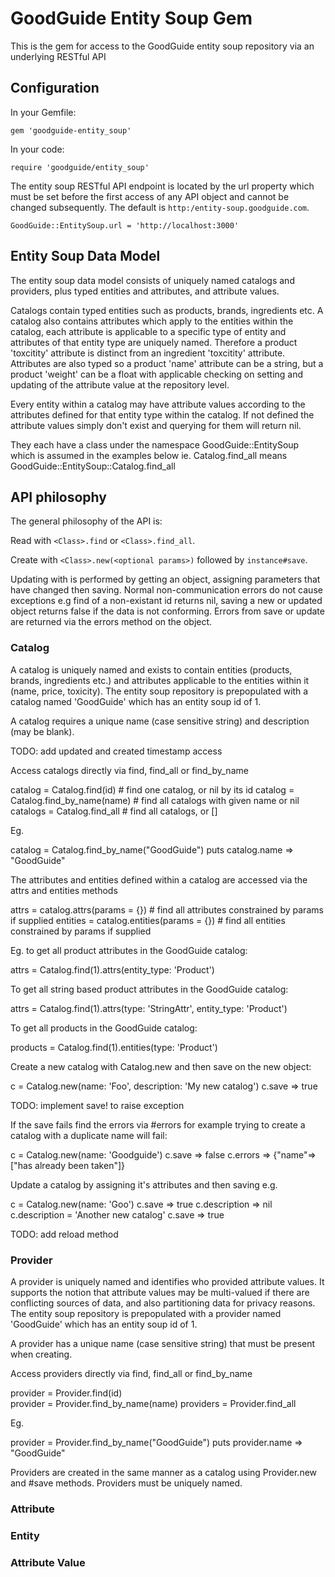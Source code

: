 # GoodGuide Entity Soup Gem

This is the gem for access to the GoodGuide entity soup repository via an underlying RESTful API

## Configuration

In your Gemfile:

    gem 'goodguide-entity_soup'

In your code:

    require 'goodguide/entity_soup'

The entity soup RESTful API endpoint is located by the url property which must be set before the first access of any API object and cannot be changed subsequently.  The default is `http:/entity-soup.goodguide.com`.

    GoodGuide::EntitySoup.url = 'http://localhost:3000'

## Entity Soup Data Model  

The entity soup data model consists of uniquely named catalogs and providers, plus typed entities and attributes, and attribute values.  

Catalogs contain typed entities such as products, brands, ingredients etc.  A catalog also contains attributes which apply to the entities within the catalog, each attribute is applicable to a specific type of entity and attributes of that entity type are uniquely named.  Therefore a product 'toxcitity' attribute is distinct from an ingredient 'toxcitity' attribute.  Attributes are also typed so a product 'name' attribute can be a string, but a product 'weight' can be a float with applicable checking on setting and updating of the attribute value at the repository level.  

Every entity within a catalog may have attribute values according to the attributes defined for that entity type within the catalog. If not defined the attribute values simply don't exist and querying for them will return nil.


They each have a class under the namespace GoodGuide::EntitySoup which is assumed in the examples below ie. Catalog.find_all means GoodGuide::EntitySoup::Catalog.find_all

## API philosophy

The general philosophy of the API is:

Read with `<Class>.find` or `<Class>.find_all`. 

Create with `<Class>.new(<optional params>)` followed by `instance#save`.  

Updating with is performed by getting an object, assigning parameters that have changed then saving.  Normal non-communication errors do not cause exceptions e.g find of a non-existant id returns nil, saving a new or updated object returns false if the data is not conforming.  Errors from save or update are returned via the errors method on the object.

### Catalog

A catalog is uniquely named and exists to contain entities (products, brands, ingredients etc.) and attributes applicable to the entities within it (name, price, toxicity).  The entity soup repository is prepopulated with a catalog named 'GoodGuide' which has an entity soup id of 1. 

A catalog requires a unique name (case sensitive string) and description (may be blank).

TODO: add updated and created timestamp access

Access catalogs directly via find, find_all or find_by_name

catalog = Catalog.find(id) # find one catalog, or nil by its id
catalog = Catalog.find_by_name(name) # find all catalogs with given name or nil
catalogs = Catalog.find_all # find all catalogs, or []

Eg. 

catalog = Catalog.find_by_name("GoodGuide")
puts catalog.name
=> "GoodGuide"

The attributes and entities defined within a catalog are accessed via the attrs and entities methods

attrs = catalog.attrs(params = {}) # find all attributes constrained by params if supplied
entities = catalog.entities(params = {})  # find all entities constrained by params if supplied

Eg. to get all product attributes in the GoodGuide catalog:

attrs = Catalog.find(1).attrs(entity_type: 'Product')

To get all string based product attributes in the GoodGuide catalog:

attrs = Catalog.find(1).attrs(type: 'StringAttr', entity_type: 'Product')

To get all products in the GoodGuide catalog:

products = Catalog.find(1).entities(type: 'Product')

Create a new catalog with Catalog.new and then save on the new object:

c = Catalog.new(name: 'Foo', description: 'My new catalog')
c.save
=> true

TODO: implement save! to raise exception

If the save fails find the errors via #errors for example trying to create a catalog with a duplicate name will fail:

c = Catalog.new(name: 'Goodguide')
c.save
=> false
c.errors
=> {"name"=>["has already been taken"]} 

Update a catalog by assigning it's attributes and then saving e.g.

c = Catalog.new(name: 'Goo')
c.save
=> true
c.description 
=> nil
c.description = 'Another new catalog'
c.save
=> true

TODO: add reload method

### Provider

A provider is uniquely named and identifies who provided attribute values.  It supports the notion that attribute values may be multi-valued if there are conflicting sources of data, and also partitioning data for privacy reasons.  The entity soup repository is prepopulated with a provider named 'GoodGuide' which has an entity soup id of 1.

A provider has a unique name (case sensitive string) that must be present when creating.

Access providers directly via find, find_all or find_by_name

provider = Provider.find(id)   
provider = Provider.find_by_name(name) 
providers = Provider.find_all 

Eg. 

provider = Provider.find_by_name("GoodGuide")
puts provider.name
=> "GoodGuide"

Providers are created in the same manner as a catalog using Provider.new and #save methods.  Providers must be uniquely named.

### Attribute

### Entity

### Attribute Value





